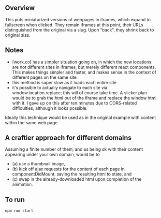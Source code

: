 ## Overview
This puts miniaturized versions of webpages in iframes, which expand to fullscreen when clicked. They remain iframes at this point, their URLs distinguished from the original via a slug. Upon "back", they shrink back to original size.

## Notes
- [work.co] has a simpler situation going on, in which the new locations are not different sites in iframes, but merely different react components. This makes things simpler and faster, and makes sense in the context of different pages on the same site.
- this method is super slow as it loads each entire site
- it's possible to actually navigate to each site via window.location.replace; this will of course take time. A slicker plan would be to grab the html out of the iframe and replace the window html with it. I gave up on this after ten minutes due to CORS-related difficulties, although it looks possible.

Ideally this technique would be used as in the original example with content within the same web page.

## A craftier approach for different domains
Assuming a finite number of them, and us being ok with their content appearing under your own domain, would be to
- (a) use a thumbnail image,
- (b) kick off ajax requests for the content of each page in componentDidMount, saving the resulting html to state, and
- (c) swap in the already-downloaded html upon completion of the animation.

## To run
`npm run start`

